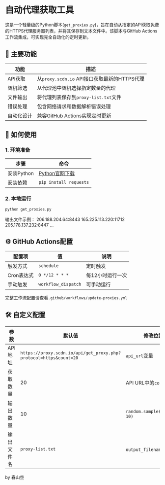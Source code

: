 # 自动代理获取工具

这是一个轻量级的Python脚本(`get_proxies.py`)，旨在自动从指定的API获取免费的HTTPS代理服务器列表，并将其保存到文本文件中。该脚本与GitHub Actions工作流集成，可实现完全自动化的定时更新。

## 🚀 主要功能

| 功能 | 描述 |
|------|------|
| API获取 | 从`proxy.scdn.io` API接口获取最新的HTTPS代理 |
| 随机筛选 | 从代理池中随机选择指定数量的代理 |
| 文件输出 | 将代理列表保存到`proxy-list.txt`文件 |
| 错误处理 | 包含网络请求和数据解析错误处理 |
| 自动化设计 | 兼容GitHub Actions实现定时更新 |

## 🔧 如何使用

### 1. 环境准备

| 步骤 | 命令 |
|------|------|
| 安装Python | [Python官网下载](https://www.python.org/downloads/) |
| 安装依赖 | `pip install requests` |

### 2. 本地运行

```bash
python get_proxies.py
```

输出文件示例：
206.188.204.64:8443
165.225.113.220:11712
205.178.137.232:8447
...

## ⚙️ GitHub Actions配置

| 配置项 | 值 | 说明 |
|--------|----|------|
| 触发方式 | `schedule` | 定时触发 |
| Cron表达式 | `0 */12 * * *` | 每12小时运行一次 |
| 手动触发 | `workflow_dispatch` | 可手动运行 |

完整工作流配置请查看`.github/workflows/update-proxies.yml`

## 🛠️ 自定义配置

| 参数 | 默认值 | 修改位置 |
|------|--------|----------|
| API地址 | `https://proxy.scdn.io/api/get_proxy.php?protocol=https&count=20` | `api_url`变量 |
| 获取数量 | 20 | API URL中的`count`参数 |
| 输出数量 | 10 | `random.sample(proxies, 10)` |
| 输出文件名 | `proxy-list.txt` | `output_filename`变量 |


by 春山空

